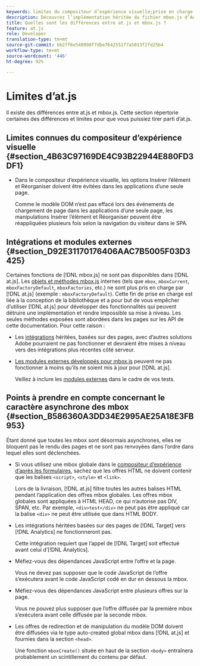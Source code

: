 ```yaml
---
keywords: limites du compositeur d’expérience visuelle;prise en charge des navigateurs;intégrations;plugins;points à prendre en compte concernant le caractère asynchrone des mbox
description: Découvrez l’implémentation héritée du fichier mbox.js d’Adobe Target. Migration vers le Adobe Experience Platform Web SDK (AEP Web SDK) ou vers la dernière version d’at.js.
title: Quelles sont les différences entre at.js et mbox.js ?
feature: at.js
role: Developer
translation-type: tm+mt
source-git-commit: bb27f6e540998f7dbe7642551f7a5013f2fd25b4
workflow-type: tm+mt
source-wordcount: '446'
ht-degree: 92%

---
```



# Limites d’at.js

Il existe des différences entre at.js et mbox.js. Cette section répertorie certaines des différences et limites pour que vous puissiez tirer parti d’at.js.

## Limites connues du compositeur d’expérience visuelle {#section_4B63C97169DE4C93B22944E880FD3DF1}

* Dans le compositeur d’expérience visuelle, les options Insérer l’élément et Réorganiser doivent être évitées dans les applications d’une seule page.

   Comme le modèle DOM n’est pas effacé lors des événements de chargement de page dans les applications d’une seule page, les manipulations Insérer l’élément et Réorganiser peuvent être réappliquées plusieurs fois selon la navigation du visiteur dans le SPA.

## Intégrations et modules externes {#section_D92E31170176406AAC7B5005F03D3425}

Certaines fonctions de [!DNL mbox.js] ne sont pas disponibles dans [!DNL at.js]. Les [objets et méthodes mbox.js](/help/c-target/c-visitor-profile/variables-profiles-parameters-methods.md#section_8C78059D15D9452F95636A5640188537) internes (tels que `mbox`, `mboxCurrent`, `mboxFactoryDefault`, `mboxFactories`, etc.) ne sont plus pris en charge par [!DNL at.js] (exemple : `mboxFactoryDefault`). Cette fin de prise en charge est liée à la conception de la bibliothèque et a pour but de vous empêcher d’utiliser [!DNL at.js] pour développer des fonctionnalités qui peuvent détruire une implémentation et rendre impossible sa mise à niveau. Les seules méthodes exposées sont abordées dans les pages sur les API de cette documentation. Pour cette raison :

* Les [intégrations](/help/c-implementing-target/c-implementing-target-for-client-side-web/c-how-atjs-works/target-atjs-integrations.md#concept_C100BC4F073C4B57A608B309D0157B39) héritées, basées sur des pages, avec d’autres solutions Adobe pourraient ne pas fonctionner et devraient être mises à niveau vers des intégrations plus récentes côté serveur.
* [Les modules externes développés pour mbox.js](/help/c-implementing-target/c-implementing-target-for-client-side-web/t-mbox-download/c-target-atjs-implementation/target-atjs-plugins.md#concept_F5D4C0A4DACF41409CC42FDD93B13FAF) peuvent ne pas fonctionner à moins qu’ils ne soient mis à jour pour [!DNL at.js].

   Veillez à inclure les [modules externes](/help/c-implementing-target/c-implementing-target-for-client-side-web/t-mbox-download/c-target-atjs-implementation/target-atjs-plugins.md#concept_F5D4C0A4DACF41409CC42FDD93B13FAF) dans le cadre de vos tests.

## Points à prendre en compte concernant le caractère asynchrone des mbox {#section_B586360A3DD34E2995AE25A18E3FB953}

Étant donné que toutes les mbox sont désormais asynchrones, elles ne bloquent pas le rendu des pages et ne sont pas renvoyées dans l’ordre dans lequel elles sont déclenchées.

* Si vous utilisez une mbox globale dans le [compositeur d’expérience d’après les formulaires](/help/c-experiences/experiences.md#section_3643394BD424463C8768F2907DEBCC22), sachez que les offres HTML ne doivent contenir que les balises `<script>`, `<style>` et `<link>`.

   Lors de la livraison, [!DNL at.js] filtre toutes les autres balises HTML pendant l’application des offres mbox globales. Les offres mbox globales sont appliquées à HTML HEAD, ce qui n’autorise pas DIV, SPAN, etc. Par exemple, `<div>test</div>` ne peut pas être appliqué car la balise `<div>` ne peut être utilisée que dans HTML BODY.

* Les intégrations héritées basées sur des pages de [!DNL Target] vers [!DNL Analytics] ne fonctionneront pas.

   Cette intégration requiert que l’appel de [!DNL Target] soit effectué avant celui d’[!DNL Analytics].

* Méfiez-vous des dépendances JavaScript entre l’offre et la page.

   Vous ne devez pas supposer que le code JavaScript de l’offre s’exécutera avant le code JavaScript codé en dur en dessous la mbox.

* Méfiez-vous des dépendances JavaScript entre plusieurs offres sur la page.

   Vous ne pouvez plus supposer que l’offre diffusée par la première mbox s’exécutera avant celle diffusée par la seconde mbox.

* Les offres de redirection et de manipulation du modèle DOM doivent être diffusées via le type auto-created global mbox dans [!DNL at.js] et fournies dans la section `<head>`.

   Une fonction `mboxCreate()` située en haut de la section `<body>` entraînera probablement un scintillement du contenu par défaut.

